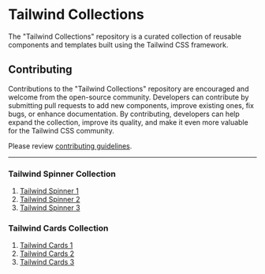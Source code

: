 # Tailwind Collections

The "Tailwind Collections" repository is a curated collection of reusable components and templates built using the Tailwind CSS framework.

## Contributing

Contributions to the "Tailwind Collections" repository are encouraged and welcome from the open-source community. Developers can contribute by submitting pull requests to add new components, improve existing ones, fix bugs, or enhance documentation. By contributing, developers can help expand the collection, improve its quality, and make it even more valuable for the Tailwind CSS community.

Please review [contributing guidelines](https://github.com/shamimsikder/tailwind-collections/blob/main/CONTRIBUTING.md).

<hr>

### Tailwind Spinner Collection 
1. [Tailwind Spinner 1](https://codepen.io/egoistdeveloper/pen/KKyxZZN)
2. [Tailwind Spinner 2](https://codepen.io/shamimsikder/pen/rNQMrXM)
3. [Tailwind Spinner 3](https://codepen.io/shamimsikder/pen/NWERgBm)

### Tailwind Cards Collection

 1. [Tailwind Cards 1](https://codepen.io/shamimsikder/pen/abQmaZL)
 1. [Tailwind Cards 2](https://codepen.io/shamimsikder/pen/ExONQgp)
 1. [Tailwind Cards 3](https://codepen.io/shamimsikder/pen/ExONQLG)
